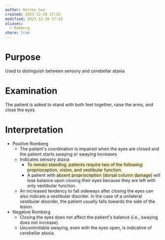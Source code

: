 ```yaml
---
author: Harvey Guo
created: 2023-12-20 17:33
modified: 2023-12-20 17:33
aliases:
  - Romberg
share: true
---
```



# Purpose
Used to distinguish between sensory and cerebellar ataxia
# Examination
The patient is asked to stand with both feet together, raise the arms, and close the eyes.
# Interpretation
- Positive Romberg
	- The patient's coordination is impaired when the eyes are closed and the patient starts swaying or swaying increases
	- Indicates sensory ataxia 
		- <span style="background:rgba(240, 200, 0, 0.2)">To remain standing, patients require two of the following: proprioception, vision, and vestibular function.</span>
		- A patient with <span style="background:rgba(240, 200, 0, 0.2)">absent proprioception (dorsal column damage)</span> will lose balance upon closing their eyes because they are left with only vestibular function.
	- An increased tendency to fall sideways after closing the eyes can also indicate a vestibular disorder. In the case of a unilateral vestibular disorder, the patient usually falls towards the side of the lesion. 
- Negative Romberg
	- Closing the eyes does not affect the patient's balance (i.e., swaying does not increase).
	- Uncontrollable swaying, even with the eyes open, is indicative of cerebellar ataxia. 